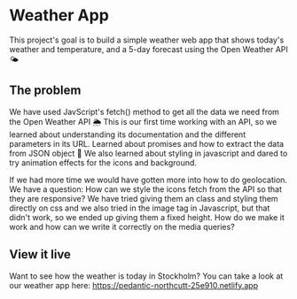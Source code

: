 # Weather App

This project's goal is to build a simple weather web app that shows today's weather and temperature, and a 5-day forecast using the Open Weather API 🌤

## The problem

We have used JavScript's fetch() method to get all the data we need from the Open Weather API 🌦 This is our first time working with an API, so we learned about understanding its documentation and the different parameters in its URL.
Learned about promises and how to extract the data from JSON object 💪
We also learned about styling in javascript and dared to try animation effects for the icons and background.

If we had more time we would have gotten more into how to do geolocation. 
We have a question: How can we style the icons fetch from the API so that they are responsive? We have tried giving them an class and styling them directly on css and we also tried in the image tag in Javascript, but that didn't work, so we ended up giving them a fixed height. How do we make it work and how can we write it correctly on the media queries?

## View it live

Want to see how the weather is today in Stockholm? You can take a look at our weather app here: https://pedantic-northcutt-25e910.netlify.app
